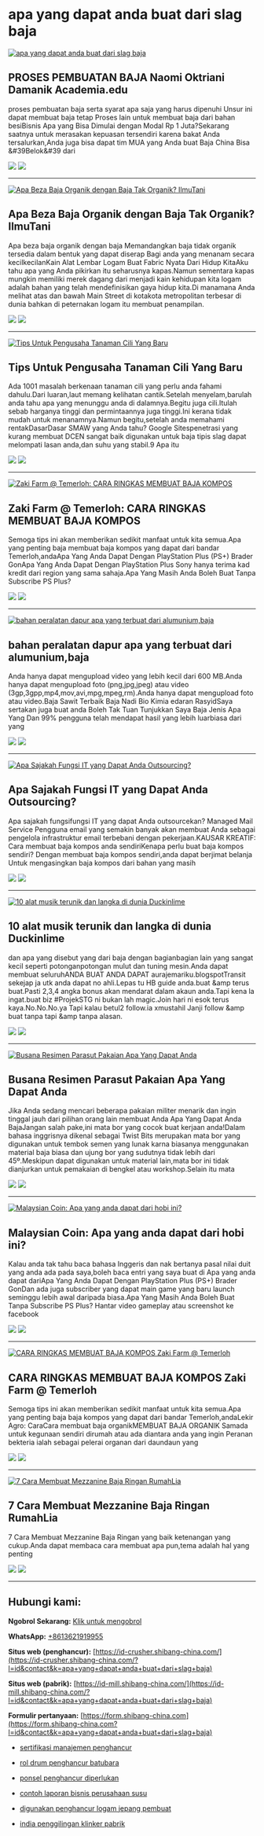 # apa yang dapat anda buat dari slag baja

<a href="https://swt.shibang-china.com/?l=id&img&k=apa+yang+dapat+anda+buat+dari+slag+baja" target="_blank">![apa yang dapat anda buat dari slag baja](http://static.shibang-china.com/all-800x300/1371.jpg)</a>

## PROSES PEMBUATAN BAJA Naomi Oktriani Damanik Academia.edu
proses pembuatan baja serta syarat apa saja yang harus dipenuhi Unsur ini dapat membuat baja tetap Proses lain untuk membuat baja dari bahan besiBisnis Apa yang Bisa Dimulai dengan Modal Rp 1 Juta?Sekarang saatnya untuk merasakan kepuasan tersendiri karena bakat Anda tersalurkan,Anda juga bisa dapat tim MUA yang Anda buat Baja China Bisa &#39Belok&#39 dari


<a href="https://whatsapp.shibangsoft.com/WhatsApp.php" target="_blank" title="WhatsApp">![](http://static.shibang-china.com/icon/whatsapp.png)</a> <a href="https://swt.shibang-china.com/?l=id&icon&k=apa+yang+dapat+anda+buat+dari+slag+baja" target="_blank">![](http://static.shibang-china.com/icon/chat-id.png)</a>

---

<a href="https://swt.shibang-china.com/?l=id&img&k=apa+yang+dapat+anda+buat+dari+slag+baja" target="_blank">![Apa Beza Baja Organik dengan Baja Tak Organik? IlmuTani](http://static.shibang-china.com/all-800x300/58.jpg)</a>

## Apa Beza Baja Organik dengan Baja Tak Organik? IlmuTani
Apa beza baja organik dengan baja Memandangkan baja tidak organik tersedia dalam bentuk yang dapat diserap Bagi anda yang menanam secara kecilkecilanKain Alat Lembar Logam Buat Fabric Nyata Dari Hidup KitaAku tahu apa yang Anda pikirkan itu seharusnya kapas.Namun sementara kapas mungkin memiliki merek dagang dari menjadi kain kehidupan kita logam adalah bahan yang telah mendefinisikan gaya hidup kita.Di manamana Anda melihat atas dan bawah Main Street di kotakota metropolitan terbesar di dunia bahkan di peternakan logam itu membuat penampilan.


<a href="https://whatsapp.shibangsoft.com/WhatsApp.php" target="_blank" title="WhatsApp">![](http://static.shibang-china.com/icon/whatsapp.png)</a> <a href="https://swt.shibang-china.com/?l=id&icon&k=apa+yang+dapat+anda+buat+dari+slag+baja" target="_blank">![](http://static.shibang-china.com/icon/chat-id.png)</a>

---

<a href="https://swt.shibang-china.com/?l=id&img&k=apa+yang+dapat+anda+buat+dari+slag+baja" target="_blank">![Tips Untuk Pengusaha Tanaman Cili Yang Baru](http://static.shibang-china.com/all-800x300/1411.jpg)</a>

## Tips Untuk Pengusaha Tanaman Cili Yang Baru
Ada 1001 masalah berkenaan tanaman cili yang perlu anda fahami dahulu.Dari luaran,laut memang kelihatan cantik.Setelah menyelam,barulah anda tahu apa yang menunggu anda di dalamnya.Begitu juga cili.Itulah sebab harganya tinggi dan permintaannya juga tinggi.Ini kerana tidak mudah untuk menanamnya.Namun begitu,setelah anda memahami rentakDasarDasar SMAW yang Anda tahu? Google Sitespenetrasi yang kurang membuat DCEN sangat baik digunakan untuk baja tipis slag dapat melompati lasan anda,dan suhu yang stabil.9 Apa itu


<a href="https://whatsapp.shibangsoft.com/WhatsApp.php" target="_blank" title="WhatsApp">![](http://static.shibang-china.com/icon/whatsapp.png)</a> <a href="https://swt.shibang-china.com/?l=id&icon&k=apa+yang+dapat+anda+buat+dari+slag+baja" target="_blank">![](http://static.shibang-china.com/icon/chat-id.png)</a>

---

<a href="https://swt.shibang-china.com/?l=id&img&k=apa+yang+dapat+anda+buat+dari+slag+baja" target="_blank">![Zaki Farm @ Temerloh: CARA RINGKAS MEMBUAT BAJA KOMPOS](http://static.shibang-china.com/all-800x300/490.jpg)</a>

## Zaki Farm @ Temerloh: CARA RINGKAS MEMBUAT BAJA KOMPOS
Semoga tips ini akan memberikan sedikit manfaat untuk kita semua.Apa yang penting baja membuat baja kompos yang dapat dari bandar Temerloh,andaApa Yang Anda Dapat Dengan PlayStation Plus (PS+) Brader GonApa Yang Anda Dapat Dengan PlayStation Plus Sony hanya terima kad kredit dari region yang sama sahaja.Apa Yang Masih Anda Boleh Buat Tanpa Subscribe PS Plus?


<a href="https://whatsapp.shibangsoft.com/WhatsApp.php" target="_blank" title="WhatsApp">![](http://static.shibang-china.com/icon/whatsapp.png)</a> <a href="https://swt.shibang-china.com/?l=id&icon&k=apa+yang+dapat+anda+buat+dari+slag+baja" target="_blank">![](http://static.shibang-china.com/icon/chat-id.png)</a>

---

<a href="https://swt.shibang-china.com/?l=id&img&k=apa+yang+dapat+anda+buat+dari+slag+baja" target="_blank">![bahan peralatan dapur apa yang terbuat dari alumunium,baja](http://static.shibang-china.com/all-800x300/1048.jpg)</a>

## bahan peralatan dapur apa yang terbuat dari alumunium,baja
Anda hanya dapat mengupload video yang lebih kecil dari 600 MB.Anda hanya dapat mengupload foto (png,jpg,jpeg) atau video (3gp,3gpp,mp4,mov,avi,mpg,mpeg,rm).Anda hanya dapat mengupload foto atau video.Baja Sawit Terbaik Baja Nadi Bio Kimia edaran RasyidSaya sertakan juga buat anda Boleh Tak Tuan Tunjukkan Saya Baja Jenis Apa Yang Dan 99% pengguna telah mendapat hasil yang lebih luarbiasa dari yang


<a href="https://whatsapp.shibangsoft.com/WhatsApp.php" target="_blank" title="WhatsApp">![](http://static.shibang-china.com/icon/whatsapp.png)</a> <a href="https://swt.shibang-china.com/?l=id&icon&k=apa+yang+dapat+anda+buat+dari+slag+baja" target="_blank">![](http://static.shibang-china.com/icon/chat-id.png)</a>

---

<a href="https://swt.shibang-china.com/?l=id&img&k=apa+yang+dapat+anda+buat+dari+slag+baja" target="_blank">![Apa Sajakah Fungsi IT yang Dapat Anda Outsourcing?](http://static.shibang-china.com/all-800x300/119.jpg)</a>

## Apa Sajakah Fungsi IT yang Dapat Anda Outsourcing?
Apa sajakah fungsifungsi IT yang dapat Anda outsourcekan? Managed Mail Service Pengguna email yang semakin banyak akan membuat Anda sebagai pengelola infrastruktur email terbebani dengan pekerjaan.KAUSAR KREATIF: Cara membuat baja kompos anda sendiriKenapa perlu buat baja kompos sendiri? Dengan membuat baja kompos sendiri,anda dapat berjimat belanja Untuk mengasingkan baja kompos dari bahan yang masih


<a href="https://whatsapp.shibangsoft.com/WhatsApp.php" target="_blank" title="WhatsApp">![](http://static.shibang-china.com/icon/whatsapp.png)</a> <a href="https://swt.shibang-china.com/?l=id&icon&k=apa+yang+dapat+anda+buat+dari+slag+baja" target="_blank">![](http://static.shibang-china.com/icon/chat-id.png)</a>

---

<a href="https://swt.shibang-china.com/?l=id&img&k=apa+yang+dapat+anda+buat+dari+slag+baja" target="_blank">![10 alat musik terunik dan langka di dunia Duckinlime](http://static.shibang-china.com/all-800x300/635.jpg)</a>

## 10 alat musik terunik dan langka di dunia Duckinlime
dan apa yang disebut yang dari baja dengan bagianbagian lain yang sangat kecil seperti potonganpotongan mulut dan tuning mesin.Anda dapat membuat seluruhANDA BUAT ANDA DAPAT aurajemariku.blogspotTransit sekejap ja utk anda dapat no ahli.Lepas tu HB guide anda.buat &amp terus buat.Pasti 2,3,4 angka bonus akan mendarat dalam akaun anda.Tapi kena la ingat.buat biz #ProjekSTG ni bukan lah magic.Join hari ni esok terus kaya.No.No.No.ya Tapi kalau betul2 follow.ia xmustahil Janji follow &amp buat tanpa tapi &amp tanpa alasan.


<a href="https://whatsapp.shibangsoft.com/WhatsApp.php" target="_blank" title="WhatsApp">![](http://static.shibang-china.com/icon/whatsapp.png)</a> <a href="https://swt.shibang-china.com/?l=id&icon&k=apa+yang+dapat+anda+buat+dari+slag+baja" target="_blank">![](http://static.shibang-china.com/icon/chat-id.png)</a>

---

<a href="https://swt.shibang-china.com/?l=id&img&k=apa+yang+dapat+anda+buat+dari+slag+baja" target="_blank">![Busana Resimen Parasut Pakaian Apa Yang Dapat Anda](http://static.shibang-china.com/all-800x300/851.jpg)</a>

## Busana Resimen Parasut Pakaian Apa Yang Dapat Anda
Jika Anda sedang mencari beberapa pakaian militer menarik dan ingin tinggal jauh dari pilihan orang lain membuat Anda Apa Yang Dapat Anda BajaJangan salah pake,ini mata bor yang cocok buat kerjaan anda!Dalam bahasa inggrisnya dikenal sebagai Twist Bits merupakan mata bor yang digunakan untuk tembok semen yang lunak karna biasanya menggunakan material baja biasa dan ujung bor yang sudutnya tidak lebih dari 45º.Meskipun dapat digunakan untuk material lain,mata bor ini tidak dianjurkan untuk pemakaian di bengkel atau workshop.Selain itu mata


<a href="https://whatsapp.shibangsoft.com/WhatsApp.php" target="_blank" title="WhatsApp">![](http://static.shibang-china.com/icon/whatsapp.png)</a> <a href="https://swt.shibang-china.com/?l=id&icon&k=apa+yang+dapat+anda+buat+dari+slag+baja" target="_blank">![](http://static.shibang-china.com/icon/chat-id.png)</a>

---

<a href="https://swt.shibang-china.com/?l=id&img&k=apa+yang+dapat+anda+buat+dari+slag+baja" target="_blank">![Malaysian Coin: Apa yang anda dapat dari hobi ini?](http://static.shibang-china.com/all-800x300/623.jpg)</a>

## Malaysian Coin: Apa yang anda dapat dari hobi ini?
Kalau anda tak tahu baca bahasa Inggeris dan nak bertanya pasal nilai duit yang anda ada pada saya,boleh baca entri yang saya buat di Apa yang anda dapat dariApa Yang Anda Dapat Dengan PlayStation Plus (PS+) Brader GonDan ada juga subscriber yang dapat main game yang baru launch seminggu lebih awal daripada biasa.Apa Yang Masih Anda Boleh Buat Tanpa Subscribe PS Plus? Hantar video gameplay atau screenshot ke facebook


<a href="https://whatsapp.shibangsoft.com/WhatsApp.php" target="_blank" title="WhatsApp">![](http://static.shibang-china.com/icon/whatsapp.png)</a> <a href="https://swt.shibang-china.com/?l=id&icon&k=apa+yang+dapat+anda+buat+dari+slag+baja" target="_blank">![](http://static.shibang-china.com/icon/chat-id.png)</a>

---

<a href="https://swt.shibang-china.com/?l=id&img&k=apa+yang+dapat+anda+buat+dari+slag+baja" target="_blank">![CARA RINGKAS MEMBUAT BAJA KOMPOS Zaki Farm @ Temerloh](http://static.shibang-china.com/all-800x300/1219.jpg)</a>

## CARA RINGKAS MEMBUAT BAJA KOMPOS Zaki Farm @ Temerloh
Semoga tips ini akan memberikan sedikit manfaat untuk kita semua.Apa yang penting baja baja kompos yang dapat dari bandar Temerloh,andaLekir Agro: CaraCara membuat baja organikMEMBUAT BAJA ORGANIK Samada untuk kegunaan sendiri dirumah atau ada diantara anda yang ingin Peranan bekteria ialah sebagai pelerai organan dari daundaun yang


<a href="https://whatsapp.shibangsoft.com/WhatsApp.php" target="_blank" title="WhatsApp">![](http://static.shibang-china.com/icon/whatsapp.png)</a> <a href="https://swt.shibang-china.com/?l=id&icon&k=apa+yang+dapat+anda+buat+dari+slag+baja" target="_blank">![](http://static.shibang-china.com/icon/chat-id.png)</a>

---

<a href="https://swt.shibang-china.com/?l=id&img&k=apa+yang+dapat+anda+buat+dari+slag+baja" target="_blank">![7 Cara Membuat Mezzanine Baja Ringan RumahLia](http://static.shibang-china.com/all-800x300/1185.jpg)</a>

## 7 Cara Membuat Mezzanine Baja Ringan RumahLia
7 Cara Membuat Mezzanine Baja Ringan yang baik ketenangan yang cukup.Anda dapat membaca cara membuat apa pun,tema adalah hal yang penting

<a href="https://whatsapp.shibangsoft.com/WhatsApp.php" target="_blank" title="WhatsApp">![](http://static.shibang-china.com/icon/whatsapp.png)</a> <a href="https://swt.shibang-china.com/?l=id&icon&k=apa+yang+dapat+anda+buat+dari+slag+baja" target="_blank">![](http://static.shibang-china.com/icon/chat-id.png)</a>

---
## Hubungi kami:

**Ngobrol Sekarang:** [Klik untuk mengobrol](https://swt.shibang-china.com?l=id&contact&k=apa+yang+dapat+anda+buat+dari+slag+baja)

**WhatsApp:**  [+8613621919955](https://whatsapp.shibangsoft.com/WhatsApp.php)

**Situs web (penghancur):** [https://id-crusher.shibang-china.com/](https://id-crusher.shibang-china.com/?l=id&contact&k=apa+yang+dapat+anda+buat+dari+slag+baja)

**Situs web (pabrik):** [https://id-mill.shibang-china.com/](https://id-mill.shibang-china.com/?l=id&contact&k=apa+yang+dapat+anda+buat+dari+slag+baja)

**Formulir pertanyaan:** [https://form.shibang-china.com](https://form.shibang-china.com?l=id&contact&k=apa+yang+dapat+anda+buat+dari+slag+baja)

* [sertifikasi manajemen penghancur](../33/sertifikasi%20manajemen%20penghancur.md)

* [rol drum penghancur batubara](../31/rol%20drum%20penghancur%20batubara.md)

* [ponsel penghancur diperlukan](../32/ponsel%20penghancur%20diperlukan.md)

* [contoh laporan bisnis perusahaan susu](../33/contoh%20laporan%20bisnis%20perusahaan%20susu.md)

* [digunakan penghancur logam jepang pembuat](../40/digunakan%20penghancur%20logam%20jepang%20pembuat.md)

* [india penggilingan klinker pabrik](../38/india%20penggilingan%20klinker%20pabrik.md)